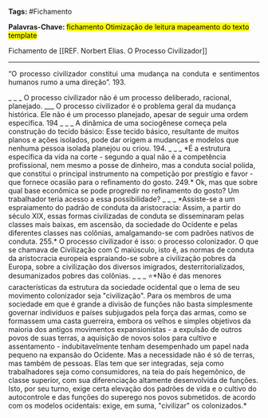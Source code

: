 
<b> Tags: </b> #Fichamento 

<b> Palavras-Chave: </b> <mark class="purple">  fichamento </mark>  <mark class="blue">  Otimização de leitura  </mark>  <mark class="mint">  mapeamento do texto  </mark> <mark class="cyan">  template  </mark>

Fichamento de [[REF. Norbert Elias. O Processo Civilizador]]
___
<p style="text-align: justify">“O processo civilizador constitui uma mudança na conduta e sentimentos humanos rumo a uma direção”. 193. </p>
_ _ _
O processo civilizador não é um processo deliberado, racional, planejado. 
___
O processo civilizador é o problema geral da mudança histórica. Ele não é um processo planejado, apesar de seguir uma ordem específica. 194
_ _ _
A dinâmica de uma sociogênese começa pela construção do tecido básico: Esse tecido básico, resultante de muitos planos e ações isolados, pode dar origem a mudanças e modelos que nenhuma pessoa isolada planejou ou criou. 194. 
_ _ _
*É a estrutura específica da vida na corte - segundo a qual não é a competência profissional, nem mesmo a posse de dinheiro, mas a conduta social polida, que constitui o principal instrumento na competição por prestígio e favor - que fornece ocasião para o refinamento do gosto. 249.*  
Ok, mas que sobre qual base econômica se pode progredir no refinamento do gosto? Um trabalhador teria acesso a essa possibilidade? 
_ _ _ 
*Assiste-se a um espraiamento do padrão de conduta da aristocracia: Assim, a partir do século XIX, essas formas civilizadas de conduta se disseminaram pelas classes mais baixas, em ascensão, da sociedade do Ocidente e pelas diferentes classes nas colônias, amalgamando-se com padrões nativos de conduta. 255.*  
O processo civilizador é isso: o processo colonizador. O que se chamava de Civilização com C maiúsculo, isto é, as normas de conduta da aristocracia europeia espraiando-se sobre a civilização pobres da Europa, sobre a civilização dos diversos imigrados, desterritorializados, desumanizados pobres das colônias. 
_ _ _ 
⭐*Não é das menores características da estrutura da sociedade ocidental que o lema de seu movimento colonizador seja "civilização". Para os membros de uma sociedade em que é grande a divisão de funções não basta simplesmente governar indivíduos e países subjugados pela força das armas, como se formassem uma casta guerreira, embora os velhos e simples objetivos da maioria dos antigos movimentos expansionistas - a expulsão de outros povos de suas terras, a aquisição de novos solos para cultivo e assentamento - indubitavelmente tenham desempenhado um papel nada pequeno na expansão do Ocidente. Mas a necessidade não é só de terras, mas também de pessoas. Elas tem que ser integradas, seja como trabalhadores seja como consumidores, na teia do país hegemônico, de classe superior, com sua diferenciação altamente desenvolvida de funções. Isto, por seu turno, exige certa elevação dos padrões de vida e o cultivo do autocontrole e das funções do superego nos povos submetidos. de acordo com os modelos ocidentais: exige, em suma, "civilizar" os colonizados.* 




